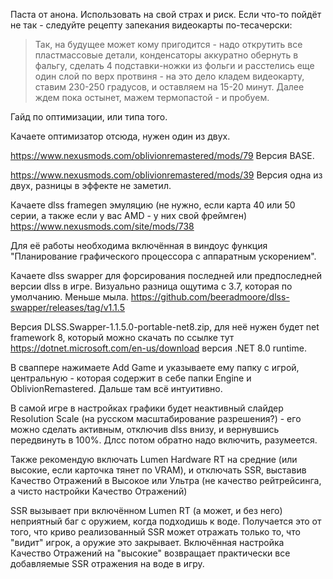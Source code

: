 Паста от анона. Использовать на свой страх и риск. Если что-то пойдёт не так - следуйте рецепту запекания видеокарты по-тесачерски:

> Так, на будущее может кому пригодится - надо открутить все пластмассовые детали, конденсаторы аккуратно обернуть в фальгу, сделать 4 подставки-ножки из фольги и расстелись еще один слой по верх протвиня - на это дело кладем видеокарту, ставим 230-250 градусов, и оставляем на 15-20 минут. Далее ждем пока остынет, мажем термопастой - и пробуем.

Гайд по оптимизации, или типа того.

Качаете оптимизатор отсюда, нужен один из двух.

https://www.nexusmods.com/oblivionremastered/mods/79
Версия BASE.

https://www.nexusmods.com/oblivionremastered/mods/39
Версия одна из двух, разницы в эффекте не заметил.

Качаете dlss framegen эмуляцию (не нужно, если карта 40 или 50 серии, а также если у вас AMD - у них свой фреймген)
https://www.nexusmods.com/site/mods/738

Для её работы необходима включённая в виндоус функция "Планирование графического процессора с аппаратным ускорением".

Качаете dlss swapper для форсирования последней или предпоследней версии dlss в игре. Визуально разница ощутима с 3.7, которая по умолчанию. Меньше мыла.
https://github.com/beeradmoore/dlss-swapper/releases/tag/v1.1.5

Версия DLSS.Swapper-1.1.5.0-portable-net8.zip, для неё нужен будет net framework 8, который можно скачать по ссылке тут https://dotnet.microsoft.com/en-us/download версия .NET 8.0 runtime.

В сваппере нажимаете Add Game и указываете ему папку с игрой, центральную - которая содержит в себе папки Engine и OblivionRemastered. Дальше там всё интуитивно.

В самой игре в настройках графики будет неактивный слайдер Resolution Scale (на русском масштабирование разрешения?) - его можно сделать активным, отключив dlss внизу, и вернувшись передвинуть в 100%. Длсс потом обратно надо включить, разумеется.

Также рекомендую включать Lumen Hardware RT на средние (или высокие, если карточка тянет по VRAM), и отключать SSR, выставив Качество Отражений в Высокое или Ультра (не качество рейтрейсинга, а чисто настройки Качество Отражений)

SSR вызывает при включённом Lumen RT (а может, и без него) неприятный баг с оружием, когда подходишь к воде. Получается это от того, что криво реализованный SSR может отражать только то, что "видит" игрок, а оружие это закрывает.
Включённая настройка Качество Отражений на "высокие" возвращает практически все добавляемые SSR отражения на воде в игру.
